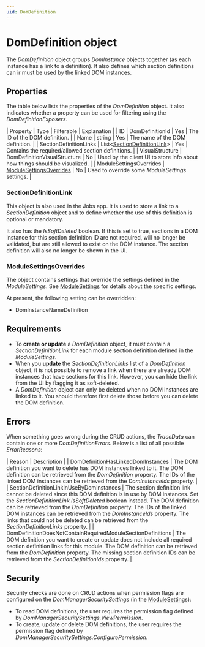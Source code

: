 ```yaml
---
uid: DomDefinition
---
```


# DomDefinition object

The *DomDefinition* object groups *DomInstance* objects together (as each instance has a link to a definition). It also defines which section definitions can ir must be used by the linked DOM instances.

## Properties

The table below lists the properties of the *DomDefinition* object. It also indicates whether a property can be used for filtering using the *DomDefinitionExposers*.

| Property | Type | Filterable | Explanation |
| ID | DomDefinitionId | Yes | The ID of the DOM definition. |
| Name | string | Yes | The name of the DOM definition. |
| SectionDefinitionLinks | List\<[SectionDefinitionLink](#sectiondefinitionlink)> | Yes | Contains the required/allowed section definitions. |
| VisualStructure | DomDefinitionVisualStructure | No | Used by the client UI to store info about how things should be visualized. |
| ModuleSettingsOverrides | [ModuleSettingsOverrides](#modulesettingsoverrides) | No | Used to override some *ModuleSettings* settings. |

### SectionDefinitionLink

This object is also used in the Jobs app. It is used to store a link to a *SectionDefinition* object and to define whether the use of this definition is optional or mandatory.

It also has the *IsSoftDeleted* boolean. If this is set to true, sections in a DOM instance for this section definition ID are not required, will no longer be validated, but are still allowed to exist on the DOM instance. The section definition will also no longer be shown in the UI.

### ModuleSettingsOverrides

The object contains settings that override the settings defined in the *ModuleSettings*. See [ModuleSettings](xref:DOM_ModuleSettings) for details about the specific settings.

At present, the following setting can be overridden:

- DomInstanceNameDefinition

## Requirements

- To **create or update** a *DomDefinition* object, it must contain a *SectionDefinitionLink* for each module section definition defined in the *ModuleSettings*.
- When you **update** the *SectionDefinitionLinks* list of a *DomDefinition* object, it is not possible to remove a link when there are already DOM instances that have sections for this link. However, you can hide the link from the UI by flagging it as soft-deleted.
- A *DomDefinition* object can only be deleted when no DOM instances are linked to it. You should therefore first delete those before you can delete the DOM definition.

## Errors

When something goes wrong during the CRUD actions, the *TraceData* can contain one or more *DomDefinitionErrors*. Below is a list of all possible *ErrorReasons*:

| Reason | Description |
| DomDefinitionHasLinkedDomInstances | The DOM definition you want to delete has DOM instances linked to it. The DOM definition can be retrieved from the *DomDefinition* property. The IDs of the linked DOM instances can be retrieved from the *DomInstanceIds* property. |
| SectionDefinitionLinkInUseByDomInstances | The section definition link cannot be deleted since this DOM definition is in use by DOM instances. Set the *SectionDefinitionLink.IsSoftDeleted* boolean instead. The DOM definition can be retrieved from the *DomDefinition* property. The IDs of the linked DOM instances can be retrieved from the *DomInstanceIds* property. The links that could not be deleted can be retrieved from the *SectionDefinitionLinks* property. |
| DomDefinitionDoesNotContainRequiredModuleSectionDefinitions | The DOM definition you want to create or update does not include all required section definition links for this module. The DOM definition can be retrieved from the *DomDefinition* property. The missing section definition IDs can be retrieved from the *SectionDefinitionIds* property. |

## Security

Security checks are done on CRUD actions when permission flags are configured on the *DomManagerSecuritySettings* (in the [ModuleSettings](xref:DOM_ModuleSettings)):

- To read DOM definitions, the user requires the permission flag defined by *DomManagerSecuritySettings.ViewPermission*.
- To create, update or delete DOM definitions, the user requires the permission flag defined by *DomManagerSecuritySettings.ConfigurePermission*.
